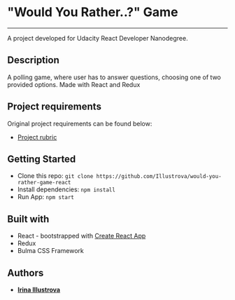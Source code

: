 # "Would You Rather..?" Game

---
A project developed for Udacity React Developer Nanodegree.

## Description

A polling game, where user has to answer questions, choosing one of two provided options. Made with React and Redux

## Project requirements

Original project requirements can be found below:

* [Project rubric](would-you-rather-react-project-rubric.pdf)

## Getting Started

* Clone this repo: `git clone https://github.com/Illustrova/would-you-rather-game-react`
* Install dependencies: `npm install`
* Run App: `npm start`

## Built with

* React - bootstrapped with [Create React App](https://github.com/facebookincubator/create-react-app)
* Redux
* Bulma CSS Framework

## Authors

* **[Irina Illustrova](https://github.com/Illustrova)**
